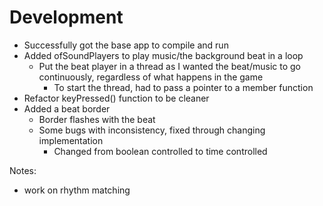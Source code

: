 # Development

* Successfully got the base app to compile and run
* Added ofSoundPlayers to play music/the background beat in a loop
    * Put the beat player in a thread as I wanted the beat/music to go continuously, regardless of what happens in the game
        * To start the thread, had to pass a pointer to a member function
* Refactor keyPressed() function to be cleaner
* Added a beat border
    * Border flashes with the beat
    * Some bugs with inconsistency, fixed through changing implementation
        * Changed from boolean controlled to time controlled



Notes:
- work on rhythm matching 
    
 